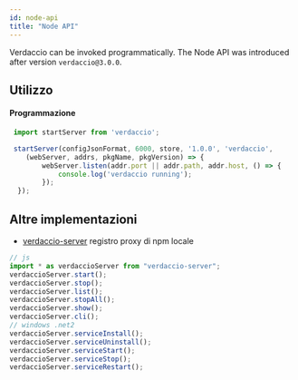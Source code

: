 ```yaml
---
id: node-api
title: "Node API"
---
```


Verdaccio can be invoked programmatically. The Node API was introduced after version `verdaccio@3.0.0`.

## Utilizzo

#### Programmazione

```js
 import startServer from 'verdaccio';

 startServer(configJsonFormat, 6000, store, '1.0.0', 'verdaccio',
    (webServer, addrs, pkgName, pkgVersion) => {
        webServer.listen(addr.port || addr.path, addr.host, () => {
            console.log('verdaccio running');
        });
  });
```

## Altre implementazioni

* [verdaccio-server](https://github.com/boringame/verdaccio-server) registro proxy di npm locale

```js
// js
import * as verdaccioServer from "verdaccio-server";
verdaccioServer.start();
verdaccioServer.stop();
verdaccioServer.list();
verdaccioServer.stopAll();
verdaccioServer.show();
verdaccioServer.cli();
// windows .net2
verdaccioServer.serviceInstall();
verdaccioServer.serviceUninstall();
verdaccioServer.serviceStart();
verdaccioServer.serviceStop();
verdaccioServer.serviceRestart();
```
